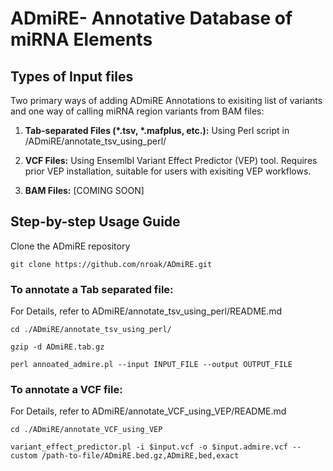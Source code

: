 # ADmiRE- Annotative Database of miRNA Elements

## Types of Input files

Two primary ways of adding ADmiRE Annotations to exisiting list of variants and one way of calling miRNA region variants from BAM files:

1. **Tab-separated Files (\*.tsv, \*.mafplus, etc.):** Using Perl script in /ADmiRE/annotate_tsv_using_perl/

2. **VCF Files:** Using Ensemlbl Variant Effect Predictor (VEP) tool. Requires prior VEP installation, suitable for users with exisiting VEP workflows.

3. **BAM Files:** [COMING SOON]

## Step-by-step Usage Guide
Clone the ADmiRE repository

`git clone https://github.com/nroak/ADmiRE.git`

### To annotate a Tab separated file:
For Details, refer to ADmiRE/annotate_tsv_using_perl/README.md

`cd ./ADmiRE/annotate_tsv_using_perl/`

`gzip -d ADmiRE.tab.gz`

`perl annoated_admire.pl --input INPUT_FILE --output OUTPUT_FILE`

### To annotate a VCF file:
For Details, refer to ADmiRE/annotate_VCF_using_VEP/README.md

`cd ./ADmiRE/annotate_VCF_using_VEP`

`variant_effect_predictor.pl -i $input.vcf -o $input.admire.vcf --custom /path-to-file/ADmiRE.bed.gz,ADmiRE,bed,exact`
